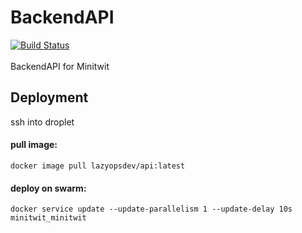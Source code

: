 # BackendAPI
[![Build Status](https://travis-ci.org/LazyOpsDev/Minitwit.Backend.svg?branch=develop)](https://travis-ci.org/LazyOpsDev/Minitwit.Backend)<br><br>
BackendAPI for Minitwit

## Deployment
ssh into droplet

#### pull image:
```
docker image pull lazyopsdev/api:latest
```

#### deploy on swarm:
```
docker service update --update-parallelism 1 --update-delay 10s minitwit_minitwit
```
